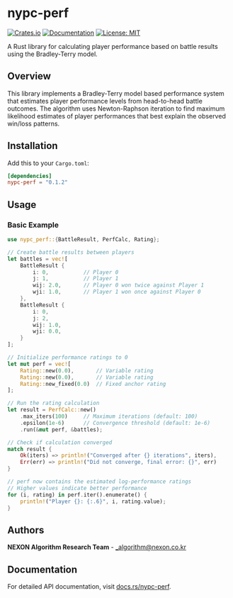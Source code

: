 # nypc-perf

[![Crates.io](https://img.shields.io/crates/v/nypc-perf.svg)](https://crates.io/crates/nypc-perf)
[![Documentation](https://docs.rs/nypc-perf/badge.svg)](https://docs.rs/nypc-perf)
[![License: MIT](https://img.shields.io/badge/License-MIT-yellow.svg)](https://opensource.org/licenses/MIT)

A Rust library for calculating player performance based on battle results using the Bradley-Terry model.

## Overview

This library implements a Bradley-Terry model based performance system that estimates player performance levels from head-to-head battle outcomes. The algorithm uses Newton-Raphson iteration to find maximum likelihood estimates of player performances that best explain the observed win/loss patterns.

## Installation

Add this to your `Cargo.toml`:

```toml
[dependencies]
nypc-perf = "0.1.2"
```

## Usage

### Basic Example

```rust
use nypc_perf::{BattleResult, PerfCalc, Rating};

// Create battle results between players
let battles = vec![
    BattleResult {
        i: 0,           // Player 0
        j: 1,           // Player 1
        wij: 2.0,       // Player 0 won twice against Player 1
        wji: 1.0,       // Player 1 won once against Player 0
    },
    BattleResult {
        i: 0,
        j: 2,
        wij: 1.0,
        wji: 0.0,
    }
];

// Initialize performance ratings to 0
let mut perf = vec![
    Rating::new(0.0),       // Variable rating
    Rating::new(0.0),       // Variable rating  
    Rating::new_fixed(0.0)  // Fixed anchor rating
];

// Run the rating calculation
let result = PerfCalc::new()
    .max_iters(100)     // Maximum iterations (default: 100)
    .epsilon(1e-6)      // Convergence threshold (default: 1e-6)
    .run(&mut perf, &battles);

// Check if calculation converged
match result {
    Ok(iters) => println!("Converged after {} iterations", iters),
    Err(err) => println!("Did not converge, final error: {}", err)
}

// perf now contains the estimated log-performance ratings
// Higher values indicate better performance
for (i, rating) in perf.iter().enumerate() {
    println!("Player {}: {:.6}", i, rating.value);
}
```

## Authors

**NEXON Algorithm Research Team** - [_algorithm@nexon.co.kr](mailto:_algorithm@nexon.co.kr)

## Documentation

For detailed API documentation, visit [docs.rs/nypc-perf](https://docs.rs/nypc-perf). 